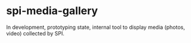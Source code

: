 # spi-media-gallery

In development, prototyping state, internal tool to display media (photos, video) collected by SPI.
